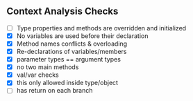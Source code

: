 ## Context Analysis Checks

- [ ] Type properties and methods are overridden and initialized
- [X] No variables are used before their declaration
- [X] Method names conflicts & overloading
- [X] Re-declarations of variables/members
- [X] parameter types == argument types
- [X] no two main methods
- [X] val/var checks
- [X] this only allowed inside type/object
- [ ] has return on each branch

